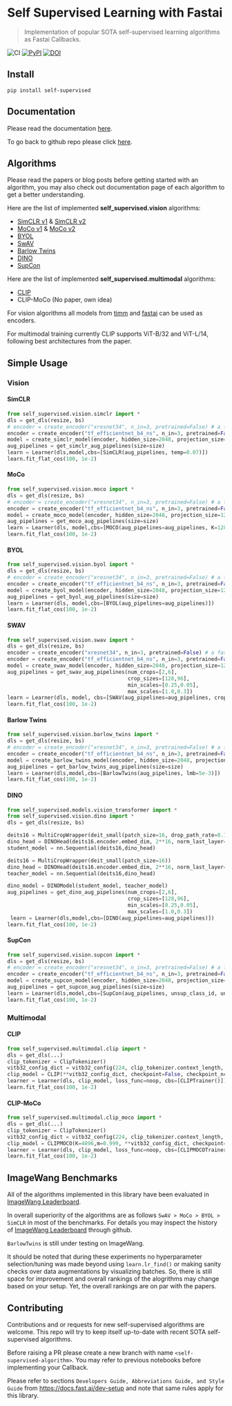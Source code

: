 # Self Supervised Learning with Fastai
> Implementation of popular SOTA self-supervised learning algorithms as Fastai Callbacks.


![CI](https://github.com/KeremTurgutlu/self_supervised/actions/workflows/main.yml/badge.svg)
[![PyPI](https://img.shields.io/pypi/v/self-supervised?color=blue&label=pypi%20version)](https://pypi.org/project/self-supervised/#description)
[![DOI](https://zenodo.org/badge/295835009.svg)](https://zenodo.org/badge/latestdoi/295835009) 

## Install

`pip install self-supervised`

## Documentation

Please read the documentation [here](https://keremturgutlu.github.io/self_supervised).

To go back to github repo please click [here](https://github.com/keremturgutlu/self_supervised/tree/master/).

## Algorithms

Please read the papers or blog posts before getting started with an algorithm, you may also check out documentation page of each algorithm to get a better understanding.

Here are the list of implemented **self_supervised.vision** algorithms:

- [SimCLR v1](https://arxiv.org/pdf/2002.05709.pdf) & [SimCLR v2](https://arxiv.org/pdf/2006.10029.pdf) 
- [MoCo v1](https://arxiv.org/pdf/1911.05722.pdf) & [MoCo v2](https://arxiv.org/pdf/2003.04297.pdf)
- [BYOL](https://arxiv.org/pdf/2006.07733.pdf)
- [SwAV](https://arxiv.org/pdf/2006.09882.pdf)
- [Barlow Twins](https://arxiv.org/pdf/2103.03230.pdf)
- [DINO](https://arxiv.org/pdf/2104.14294.pdf)
- [SupCon](https://arxiv.org/pdf/2004.11362.pdf)

Here are the list of implemented **self_supervised.multimodal** algorithms:

- [CLIP](https://arxiv.org/pdf/2103.00020.pdf)
- CLIP-MoCo (No paper, own idea)

For vision algorithms all models from [timm](https://github.com/rwightman/pytorch-image-models) and [fastai](https://github.com/fastai/fastai) can be used as encoders.

For multimodal training currently CLIP supports ViT-B/32 and ViT-L/14, following best architectures from the paper.

## Simple Usage

### Vision

#### SimCLR

```python
from self_supervised.vision.simclr import *
dls = get_dls(resize, bs)
# encoder = create_encoder("xresnet34", n_in=3, pretrained=False) # a fastai encoder
encoder = create_encoder("tf_efficientnet_b4_ns", n_in=3, pretrained=False) # a timm encoder
model = create_simclr_model(encoder, hidden_size=2048, projection_size=128)
aug_pipelines = get_simclr_aug_pipelines(size=size)
learn = Learner(dls,model,cbs=[SimCLR(aug_pipelines, temp=0.07)])
learn.fit_flat_cos(100, 1e-2)
```

#### MoCo

```python
from self_supervised.vision.moco import *
dls = get_dls(resize, bs)
# encoder = create_encoder("xresnet34", n_in=3, pretrained=False) # a fastai encoder
encoder = create_encoder("tf_efficientnet_b4_ns", n_in=3, pretrained=False) # a timm encoder
model = create_moco_model(encoder, hidden_size=2048, projection_size=128)
aug_pipelines = get_moco_aug_pipelines(size=size)
learn = Learner(dls, model,cbs=[MOCO(aug_pipelines=aug_pipelines, K=128)])
learn.fit_flat_cos(100, 1e-2)
```

#### BYOL

```python
from self_supervised.vision.byol import *
dls = get_dls(resize, bs)
# encoder = create_encoder("xresnet34", n_in=3, pretrained=False) # a fastai encoder
encoder = create_encoder("tf_efficientnet_b4_ns", n_in=3, pretrained=False) # a timm encoder
model = create_byol_model(encoder, hidden_size=2048, projection_size=128)
aug_pipelines = get_byol_aug_pipelines(size=size)
learn = Learner(dls, model,cbs=[BYOL(aug_pipelines=aug_pipelines)])
learn.fit_flat_cos(100, 1e-2)
```

#### SWAV 

```python
from self_supervised.vision.swav import *
dls = get_dls(resize, bs)
encoder = create_encoder("xresnet34", n_in=3, pretrained=False) # a fastai encoder
encoder = create_encoder("tf_efficientnet_b4_ns", n_in=3, pretrained=False) # a timm encoder
model = create_swav_model(encoder, hidden_size=2048, projection_size=128)
aug_pipelines = get_swav_aug_pipelines(num_crops=[2,6],
                                       crop_sizes=[128,96], 
                                       min_scales=[0.25,0.05],
                                       max_scales=[1.0,0.3])
learn = Learner(dls, model, cbs=[SWAV(aug_pipelines=aug_pipelines, crop_assgn_ids=[0,1], K=bs*2**6, queue_start_pct=0.5)])
learn.fit_flat_cos(100, 1e-2)
```

#### Barlow Twins

```python
from self_supervised.vision.barlow_twins import *
dls = get_dls(resize, bs)
# encoder = create_encoder("xresnet34", n_in=3, pretrained=False) # a fastai encoder
encoder = create_encoder("tf_efficientnet_b4_ns", n_in=3, pretrained=False) # a timm encoder
model = create_barlow_twins_model(encoder, hidden_size=2048, projection_size=128)
aug_pipelines = get_barlow_twins_aug_pipelines(size=size)
learn = Learner(dls,model,cbs=[BarlowTwins(aug_pipelines, lmb=5e-3)])
learn.fit_flat_cos(100, 1e-2)
```

#### DINO

```python
from self_supervised.models.vision_transformer import *
from self_supervised.vision.dino import *
dls = get_dls(resize, bs)

deits16 = MultiCropWrapper(deit_small(patch_size=16, drop_path_rate=0.1))
dino_head = DINOHead(deits16.encoder.embed_dim, 2**16, norm_last_layer=True)
student_model = nn.Sequential(deits16,dino_head)

deits16 = MultiCropWrapper(deit_small(patch_size=16))
dino_head = DINOHead(deits16.encoder.embed_dim, 2**16, norm_last_layer=True)
teacher_model = nn.Sequential(deits16,dino_head)

dino_model = DINOModel(student_model, teacher_model)
aug_pipelines = get_dino_aug_pipelines(num_crops=[2,6],
                                       crop_sizes=[128,96], 
                                       min_scales=[0.25,0.05],
                                       max_scales=[1.0,0.3])
 learn = Learner(dls,model,cbs=[DINO(aug_pipelines=aug_pipelines)])
learn.fit_flat_cos(100, 1e-2)
```

#### SupCon

```python
from self_supervised.vision.supcon import *
dls = get_dls(resize, bs)
# encoder = create_encoder("xresnet34", n_in=3, pretrained=False) # a fastai encoder
encoder = create_encoder("tf_efficientnet_b4_ns", n_in=3, pretrained=False) # a timm encoder
model = create_supcon_model(encoder, hidden_size=2048, projection_size=128)
aug_pipelines = get_supcon_aug_pipelines(size=size)
learn = Learner(dls,model,cbs=[SupCon(aug_pipelines, unsup_class_id, unsup_method=UnsupMethod.All,                                               reg_lambda=1.0, temp=0.07)])
learn.fit_flat_cos(100, 1e-2)
```

### Multimodal

#### CLIP

```python
from self_supervised.multimodal.clip import *
dls = get_dls(...)
clip_tokenizer = ClipTokenizer()
vitb32_config_dict = vitb32_config(224, clip_tokenizer.context_length, clip_tokenizer.vocab_size)
clip_model = CLIP(**vitb32_config_dict, checkpoint=False, checkpoint_nchunks=0)
learner = Learner(dls, clip_model, loss_func=noop, cbs=[CLIPTrainer()])
learn.fit_flat_cos(100, 1e-2)
```

#### CLIP-MoCo

```python
from self_supervised.multimodal.clip_moco import *
dls = get_dls(...)
clip_tokenizer = ClipTokenizer()
vitb32_config_dict = vitb32_config(224, clip_tokenizer.context_length, clip_tokenizer.vocab_size)
clip_model = CLIPMOCO(K=4096,m=0.999, **vitb32_config_dict, checkpoint=False, checkpoint_nchunks=0)
learner = Learner(dls, clip_model, loss_func=noop, cbs=[CLIPMOCOTrainer()])
learn.fit_flat_cos(100, 1e-2)
```

## ImageWang Benchmarks

All of the algorithms implemented in this library have been evaluated in [ImageWang Leaderboard](https://github.com/fastai/imagenette#image%E7%BD%91-leaderboard). 

In overall superiority of the algorithms are as follows `SwAV > MoCo > BYOL > SimCLR` in most of the benchmarks. For details you may inspect the history of [ImageWang Leaderboard](https://github.com/fastai/imagenette#image%E7%BD%91-leaderboard) through github. 

`BarlowTwins` is still under testing on ImageWang.

It should be noted that during these experiments no hyperparameter selection/tuning was made beyond using `learn.lr_find()` or making 
sanity checks over data augmentations by visualizing batches. So, there is still space for improvement and overall rankings of the alogrithms may change based on your setup. Yet, the overall rankings are on par with the papers.



## Contributing

Contributions and or requests for new self-supervised algorithms are welcome. This repo will try to keep itself up-to-date with recent SOTA self-supervised algorithms.

Before raising a PR please create a new branch with name `<self-supervised-algorithm>`. You may refer to previous notebooks before implementing your Callback.

Please refer to sections `Developers Guide, Abbreviations Guide, and Style Guide` from https://docs.fast.ai/dev-setup and note that same rules apply for this library.
